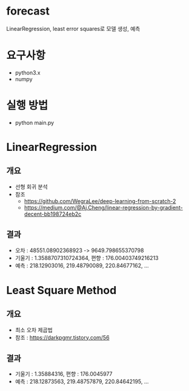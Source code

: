# forecast
LinearRegression, least error squares로 모델 생성, 예측

# 요구사항
- python3.x
- numpy

# 실행 방법
- python main.py

# LinearRegression
## 개요
- 선형 회귀 분석
- 참조
    - https://github.com/WegraLee/deep-learning-from-scratch-2
    - https://medium.com/@Aj.Cheng/linear-regression-by-gradient-decent-bb198724eb2c
## 결과
- 오차 : 48551.08902368923 -> 9649.798655370798
- 기울기 : 1.3588707310724364, 편향 : 176.00403749216213
- 예측 : 218.12903016, 219.48790089, 220.84677162, ...

# Least Square Method
## 개요
- 최소 오차 제곱법
- 참조 : https://darkpgmr.tistory.com/56
## 결과
- 기울기 : 1.35884316, 편향 : 176.0045977
- 예측 : 218.12873563, 219.48757879, 220.84642195, ...
